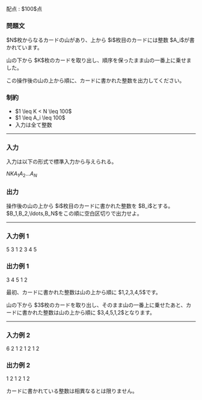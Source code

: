 
<div>

<span>

<span>

<p>
配点 : $100$点
</p>

<div>

<section>

### **問題文**

<p>
$N$枚からなるカードの山があり、上から $i$枚目のカードには整数 $A_i$が書かれています。
</p>

<p>
山の下から $K$枚のカードを取り出し、順序を保ったまま山の一番上に乗せました。
</p>

<p>
この操作後の山の上から順に、カードに書かれた整数を出力してください。
</p>

</section>

</div>

<div>

<section>

### **制約**

<ul>

<li>
$1 \leq K < N \leq 100$
</li>

<li>
$1 \leq A_i \leq 100$
</li>

<li>
入力は全て整数
</li>

</ul>

</section>

</div>

---

<div>

<div>

<section>

### **入力**

<p>
入力は以下の形式で標準入力から与えられる。
</p>

<div>

$N$$K$$A_1$$A_2$$\ldots$$A_N$
</div>

</section>

</div>

<div>

<section>

### **出力**

<p>
操作後の山の上から $i$枚目のカードに書かれた整数を $B_i$とする。$B_1,B_2,\ldots,B_N$をこの順に空白区切りで出力せよ。
</p>

</section>

</div>

</div>

---

<div>

<section>

### **入力例 1**

<div>

5 3
1 2 3 4 5

</div>

</section>

</div>

<div>

<section>

### **出力例 1**

<div>

3 4 5 1 2

</div>

<p>
最初、カードに書かれた整数は山の上から順に $1,2,3,4,5$です。
</p>

<p>
山の下から $3$枚のカードを取り出し、そのまま山の一番上に乗せたあと、カードに書かれた整数は山の上から順に $3,4,5,1,2$となります。
</p>

</section>

</div>

---

<div>

<section>

### **入力例 2**

<div>

6 2
1 2 1 2 1 2

</div>

</section>

</div>

<div>

<section>

### **出力例 2**

<div>

1 2 1 2 1 2

</div>

<p>
カードに書かれている整数は相異なるとは限りません。
</p>

</section>

</div>

</span>

</span>

</div>
